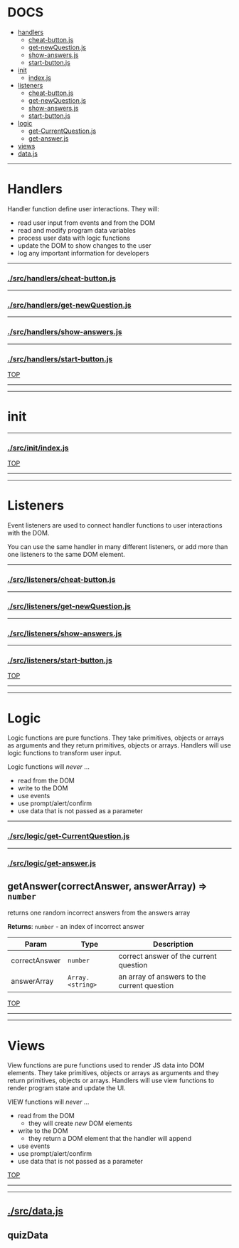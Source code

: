 <!-- BEGIN TITLE -->

# DOCS

<!-- END TITLE -->

<!-- BEGIN TOC -->

- [handlers](#handlers)
  - [cheat-button.js](#srchandlerscheat-buttonjs)
  - [get-newQuestion.js](#srchandlersget-newQuestionjs)
  - [show-answers.js](#srchandlersshow-answersjs)
  - [start-button.js](#srchandlersstart-buttonjs)
- [init](#init)
  - [index.js](#srcinitindexjs)
- [listeners](#listeners)
  - [cheat-button.js](#srclistenerscheat-buttonjs)
  - [get-newQuestion.js](#srclistenersget-newQuestionjs)
  - [show-answers.js](#srclistenersshow-answersjs)
  - [start-button.js](#srclistenersstart-buttonjs)
- [logic](#logic)
  - [get-CurrentQuestion.js](#srclogicget-CurrentQuestionjs)
  - [get-answer.js](#srclogicget-answerjs)
- [views](#views)
- [data.js](#srcdatajs)

<!-- END TOC -->

<!-- BEGIN DOCS -->

---

# Handlers

Handler function define user interactions. They will:

- read user input from events and from the DOM
- read and modify program data variables
- process user data with logic functions
- update the DOM to show changes to the user
- log any important information for developers

---

### [./src/handlers/cheat-button.js](./src/handlers/cheat-button.js?study)

---

### [./src/handlers/get-newQuestion.js](./src/handlers/get-newQuestion.js?study)

---

### [./src/handlers/show-answers.js](./src/handlers/show-answers.js?study)

---

### [./src/handlers/start-button.js](./src/handlers/start-button.js?study)

[TOP](#DOCS)

---

---

# init

---

### [./src/init/index.js](./src/init/index.js?study)

[TOP](#DOCS)

---

---

# Listeners

Event listeners are used to connect handler functions to user interactions with the DOM.

You can use the same handler in many different listeners, or add more than one listeners to the same DOM element.

---

### [./src/listeners/cheat-button.js](./src/listeners/cheat-button.js?study)

---

### [./src/listeners/get-newQuestion.js](./src/listeners/get-newQuestion.js?study)

---

### [./src/listeners/show-answers.js](./src/listeners/show-answers.js?study)

---

### [./src/listeners/start-button.js](./src/listeners/start-button.js?study)

[TOP](#DOCS)

---

---

# Logic

Logic functions are pure functions. They take primitives, objects or arrays as arguments and they return primitives, objects or arrays. Handlers will use logic functions to transform user input.

Logic functions will _never_ ...

- read from the DOM
- write to the DOM
- use events
- use prompt/alert/confirm
- use data that is not passed as a parameter

---

### [./src/logic/get-CurrentQuestion.js](./src/logic/get-CurrentQuestion.js?study)

---

### [./src/logic/get-answer.js](./src/logic/get-answer.js?study)

<a name="getAnswer"></a>

## getAnswer(correctAnswer, answerArray) ⇒ <code>number</code>

returns one random incorrect answers from the answers array

**Returns**: <code>number</code> - an index of incorrect answer

| Param         | Type                              | Description                                 |
| ------------- | --------------------------------- | ------------------------------------------- |
| correctAnswer | <code>number</code>               | correct answer of the current question      |
| answerArray   | <code>Array.&lt;string&gt;</code> | an array of answers to the current question |

[TOP](#DOCS)

---

---

# Views

View functions are pure functions used to render JS data into DOM elements. They take primitives, objects or arrays as arguments and they return primitives, objects or arrays. Handlers will use view functions to render program state and update the UI.

VIEW functions will _never_ ...

- read from the DOM
  - they will create _new_ DOM elements
- write to the DOM
  - they return a DOM element that the handler will append
- use events
- use prompt/alert/confirm
- use data that is not passed as a parameter

[TOP](#DOCS)

---

---

## [./src/data.js](./src/data.js?study)

<a name="quizData"></a>

## quizData

<!-- END DOCS -->
